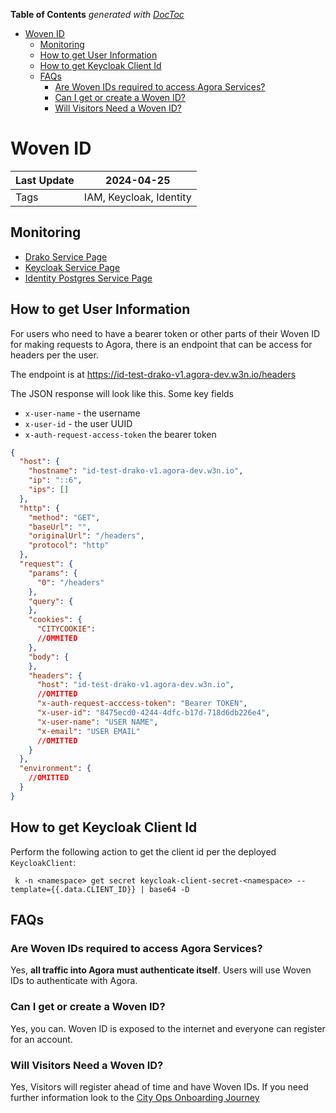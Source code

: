 <!-- START doctoc generated TOC please keep comment here to allow auto update -->
<!-- DON'T EDIT THIS SECTION, INSTEAD RE-RUN doctoc TO UPDATE -->
**Table of Contents**  *generated with [DocToc](https://github.com/thlorenz/doctoc)*

- [Woven ID](#woven-id)
  - [Monitoring](#monitoring)
  - [How to get User Information](#how-to-get-user-information)
  - [How to get Keycloak Client Id](#how-to-get-keycloak-client-id)
  - [FAQs](#faqs)
    - [Are Woven IDs required to access Agora Services?](#are-woven-ids-required-to-access-agora-services)
    - [Can I get or create a Woven ID?](#can-i-get-or-create-a-woven-id)
    - [Will Visitors Need a Woven ID?](#will-visitors-need-a-woven-id)

<!-- END doctoc generated TOC please keep comment here to allow auto update -->

# Woven ID

| Last Update | 2024-04-25              |
|-------------|-------------------------|
| Tags        | IAM, Keycloak, Identity |

## Monitoring

* [Drako Service Page](../../../ns/service-page/docs/id/drako/README.md)
* [Keycloak Service Page](../../../ns/service-page/docs/id/keycloak/README.md)
* [Identity Postgres Service Page](../../../ns/service-page/docs/id/postgresql/README.md)

## How to get User Information

For users who need to have a bearer token or other parts of their Woven ID for
making requests to Agora, there is an endpoint that can be access for headers
per the user.

The endpoint is at https://id-test-drako-v1.agora-dev.w3n.io/headers

The JSON response will look like this. Some key fields

* `x-user-name` - the username
* `x-user-id` - the user UUID
* `x-auth-request-access-token` the bearer token

```json
{
  "host": {
    "hostname": "id-test-drako-v1.agora-dev.w3n.io",
    "ip": "::6",
    "ips": []
  },
  "http": {
    "method": "GET",
    "baseUrl": "",
    "originalUrl": "/headers",
    "protocol": "http"
  },
  "request": {
    "params": {
      "0": "/headers"
    },
    "query": {
    },
    "cookies": {
      "CITYCOOKIE":
      //OMMITED
    },
    "body": {
    },
    "headers": {
      "host": "id-test-drako-v1.agora-dev.w3n.io",
      //OMITTED
      "x-auth-request-acccess-token": "Bearer TOKEN",
      "x-user-id": "8475ecd0-4244-4dfc-b17d-718d6db226e4",
      "x-user-name": "USER NAME",
      "x-email": "USER EMAIL"
      //OMITTED
    }
  },
  "environment": {
    //OMITTED
  }
}
```

## How to get Keycloak Client Id

Perform the following action to get the client id per the
deployed `KeycloakClient`:

```shell
 k -n <namespace> get secret keycloak-client-secret-<namespace> --template={{.data.CLIENT_ID}} | base64 -D
```

## FAQs

### Are Woven IDs required to access Agora Services?

Yes, **all traffic into Agora must authenticate itself**. Users will use Woven
IDs to authenticate with Agora.

### Can I get or create a Woven ID?

Yes, you can. Woven ID is exposed to the internet and everyone can register for
an account.

### Will Visitors Need a Woven ID?

Yes, Visitors will register ahead of time and have Woven IDs. If you need
further information look to the
[City Ops Onboarding Journey](https://docs.google.com/presentation/d/1XyGFxAODQzGSc4I6Gzqz4OL2MJbkF_9Q1JzNRsNTc3M/edit#slide=id.g269ecf56fff_0_677)
